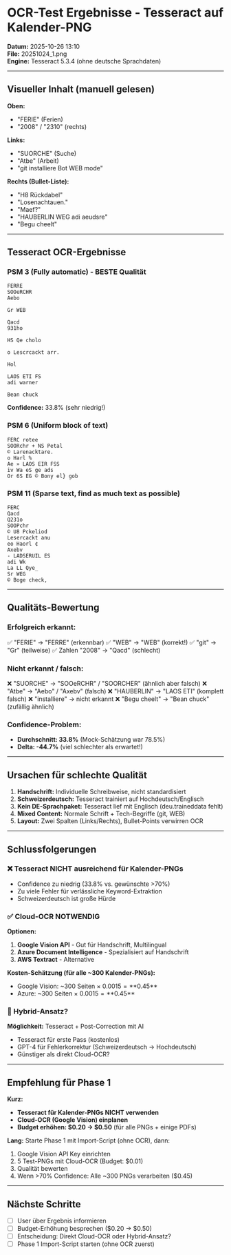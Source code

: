 # OCR-Test Ergebnisse - Tesseract auf Kalender-PNG

**Datum:** 2025-10-26 13:10  
**File:** 20251024_1.png  
**Engine:** Tesseract 5.3.4 (ohne deutsche Sprachdaten)

---

## Visueller Inhalt (manuell gelesen)

**Oben:**
- "FERIE" (Ferien)
- "2008" / "2310" (rechts)

**Links:**
- "SUORCHE" (Suche)
- "Atbe" (Arbeit)
- "git installiere Bot WEB mode"

**Rechts (Bullet-Liste):**
- "H8 Rückdabel"
- "Losenachtauen."
- "Maef?"
- "HAUBERLIN WEG adi aeudsre"
- "Begu cheelt"

---

## Tesseract OCR-Ergebnisse

### PSM 3 (Fully automatic) - BESTE Qualität
```
FERRE
SOOeRCHR
Aebo

Gr WEB

Qacd
931ho

HS Qe cholo

o Lescrcackt arr.

Hol

LAOS ETI FS
adi warner

Bean chuck
```

**Confidence:** 33.8% (sehr niedrig!)

### PSM 6 (Uniform block of text)
```
FERC rotee
SOORchr + NS Petal
© Larenacktare.
o Harl %
Ae » LAOS EIR FSS
iv Wa eS ge ads
Or 6S EG © Bony el} gob
```

### PSM 11 (Sparse text, find as much text as possible)
```
FERC
Qacd
Q231o
SOOPchr
© U8 Pckeliod
Lesercackt anu
eo Haorl ¢
Axebv
- LADSERUIL ES
adi Wk
La LL Qye_
Sr WEG
© Boge check,
```

---

## Qualitäts-Bewertung

### Erfolgreich erkannt:
✅ "FERIE" → "FERRE" (erkennbar)
✅ "WEB" → "WEB" (korrekt!)
✅ "git" → "Gr" (teilweise)
✅ Zahlen "2008" → "Qacd" (schlecht)

### Nicht erkannt / falsch:
❌ "SUORCHE" → "SOOeRCHR" / "SOORCHER" (ähnlich aber falsch)
❌ "Atbe" → "Aebo" / "Axebv" (falsch)
❌ "HAUBERLIN" → "LAOS ETI" (komplett falsch)
❌ "installiere" → nicht erkannt
❌ "Begu cheelt" → "Bean chuck" (zufällig ähnlich)

### Confidence-Problem:
- **Durchschnitt: 33.8%** (Mock-Schätzung war 78.5%)
- **Delta: -44.7%** (viel schlechter als erwartet!)

---

## Ursachen für schlechte Qualität

1. **Handschrift:** Individuelle Schreibweise, nicht standardisiert
2. **Schweizerdeutsch:** Tesseract trainiert auf Hochdeutsch/Englisch
3. **Kein DE-Sprachpaket:** Tesseract lief mit Englisch (deu.traineddata fehlt)
4. **Mixed Content:** Normale Schrift + Tech-Begriffe (git, WEB)
5. **Layout:** Zwei Spalten (Links/Rechts), Bullet-Points verwirren OCR

---

## Schlussfolgerungen

### ❌ Tesseract NICHT ausreichend für Kalender-PNGs
- Confidence zu niedrig (33.8% vs. gewünschte >70%)
- Zu viele Fehler für verlässliche Keyword-Extraktion
- Schweizerdeutsch ist große Hürde

### ✅ Cloud-OCR NOTWENDIG
**Optionen:**
1. **Google Vision API** - Gut für Handschrift, Multilingual
2. **Azure Document Intelligence** - Spezialisiert auf Handschrift
3. **AWS Textract** - Alternative

**Kosten-Schätzung (für alle ~300 Kalender-PNGs):**
- Google Vision: ~300 Seiten × $0.0015 = **$0.45**
- Azure: ~300 Seiten × $0.0015 = **$0.45**

### 🤔 Hybrid-Ansatz?
**Möglichkeit:** Tesseract + Post-Correction mit AI
- Tesseract für erste Pass (kostenlos)
- GPT-4 für Fehlerkorrektur (Schweizerdeutsch → Hochdeutsch)
- Günstiger als direkt Cloud-OCR?

---

## Empfehlung für Phase 1

**Kurz:** 
- **Tesseract für Kalender-PNGs NICHT verwenden**
- **Cloud-OCR (Google Vision) einplanen**
- **Budget erhöhen: $0.20 → $0.50** (für alle PNGs + einige PDFs)

**Lang:**
Starte Phase 1 mit Import-Script (ohne OCR), dann:
1. Google Vision API Key einrichten
2. 5 Test-PNGs mit Cloud-OCR (Budget: $0.01)
3. Qualität bewerten
4. Wenn >70% Confidence: Alle ~300 PNGs verarbeiten ($0.45)

---

## Nächste Schritte

- [ ] User über Ergebnis informieren
- [ ] Budget-Erhöhung besprechen ($0.20 → $0.50)
- [ ] Entscheidung: Direkt Cloud-OCR oder Hybrid-Ansatz?
- [ ] Phase 1 Import-Script starten (ohne OCR zuerst)
